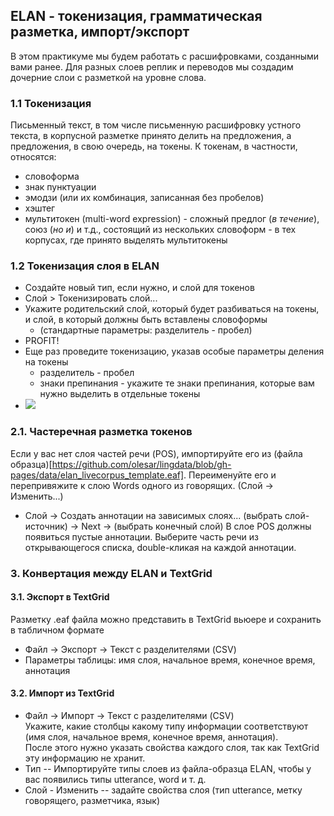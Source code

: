 ## ELAN - токенизация, грамматическая разметка, импорт/экспорт

В этом практикуме мы будем работать с расшифровками, созданными вами ранее. Для разных слоев реплик и переводов мы создадим дочерние слои с разметкой на уровне слова.      

### 1.1 Токенизация   
Письменный текст, в том числе письменную расшифровку устного текста, в корпусной разметке принято делить на предложения, а предложения, в свою очередь, на токены.
К токенам, в частности, относятся:
* словоформа  
* знак пунктуации   
* эмодзи (или их комбинация, записанная без пробелов)  
* хэштег  
* мультитокен (multi-word expression) - сложный предлог (_в течение_), союз (_но и_) и т.д., состоящий из нескольких словоформ - в тех корпусах, где принято выделять мультитокены  


### 1.2 Токенизация слоя в ELAN   
* Создайте новый тип, если нужно, и слой для токенов   
* Слой > Токенизировать слой... 
* Укажите родительский слой, который будет разбиваться на токены, и слой, в который должны быть вставлены словоформы   
  * (стандартные параметры: разделитель - пробел)
* PROFIT!
* Еще раз проведите токенизацию, указав особые параметры деления на токены  
  * разделитель - пробел   
  * знаки препинания - укажите те знаки препинания, которые вам нужно выделить в отдельные токены    
* <img src="https://github.com/olesar/lingdata/blob/gh-pages/fig/elan_9.png">


### 2.1. Частеречная разметка токенов   
Если у вас нет слоя частей речи (POS), импортируйте его из (файла образца)[https://github.com/olesar/lingdata/blob/gh-pages/data/elan_livecorpus_template.eaf]. Переименуйте его и перепривяжите к слою Words одного из говорящих. (Слой -> Изменить...)

* Слой -> Создать аннотации на зависимых слоях... (выбрать слой-источник) -> Next -> (выбрать конечный слой)
В слое POS должны появиться пустые аннотации. Выберите часть речи из открывающегося списка, double-кликая на каждой аннотации.


### 3. Конвертация между ELAN и TextGrid  

#### 3.1. Экспорт в TextGrid  
Разметку .eaf файла можно представить в TextGrid вьюере и сохранить в табличном формате  
* Файл -> Экспорт -> Текст с разделителями (CSV)
* Параметры таблицы: имя слоя, начальное время, конечное время, аннотация  

#### 3.2. Импорт из TextGrid  
* Файл -> Импорт -> Текст с разделителями (CSV)  
Укажите, какие столбцы какому типу информации соответствуют (имя слоя, начальное время, конечное время, аннотация).  
После этого нужно указать свойства каждого слоя,  так как TextGrid эту информацию не хранит.  
* Тип -- Импортируйте типы слоев из файла-образца ELAN, чтобы у вас появились типы utterance, word и т. д.  
* Слой - Изменить -- задайте свойства слоя (тип utterance, метку говорящего, разметчика, язык)  

